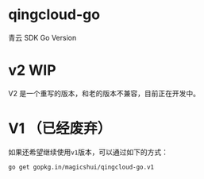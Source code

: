 qingcloud-go
============

青云 SDK Go Version

# v2 WIP
V2 是一个重写的版本，和老的版本不兼容，目前正在开发中。

# V1 （已经废弃）
如果还希望继续使用`v1`版本，可以通过如下的方式：

```
go get gopkg.in/magicshui/qingcloud-go.v1
```
